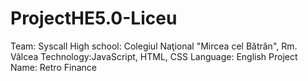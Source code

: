 # ProjectHE5.0-Liceu 
Team: Syscall
High school: Colegiul Naţional "Mircea cel Bătrân", Rm. Vâlcea
Technology:JavaScript, HTML, CSS
Language: English
Project Name: Retro Finance

